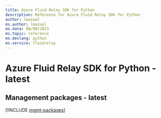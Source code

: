 ```yaml
---
title: Azure Fluid Relay SDK for Python
description: Reference for Azure Fluid Relay SDK for Python
author: lmazuel
ms.author: lmazuel
ms.data: 08/09/2023
ms.topic: reference
ms.devlang: python
ms.service: fluidrelay
---
```

# Azure Fluid Relay SDK for Python - latest

## Management packages - latest
[!INCLUDE [mgmt-packages](fluid-relay-mgmt-index.md)]
